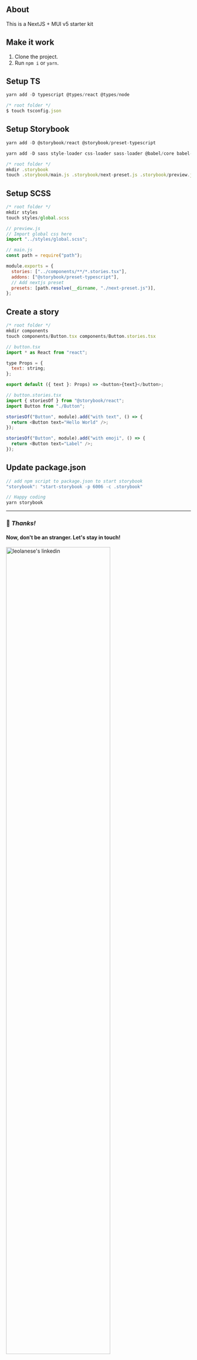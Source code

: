 ## About

This is a NextJS + MUI v5 starter kit

## Make it work

1. Clone the project.
2. Run `npm i` or `yarn`.

## Setup TS
```js
yarn add -D typescript @types/react @types/node
```

```js
/* root folder */
$ touch tsconfig.json
```

## Setup Storybook

```js
yarn add -D @storybook/react @storybook/preset-typescript
```

```js
yarn add -D sass style-loader css-loader sass-loader @babel/core babel-loader babel-preset-react-app
```

```js
/* root folder */
mkdir .storybook
touch .storybook/main.js .storybook/next-preset.js .storybook/preview.js
```

## Setup SCSS

```js
/* root folder */
mkdir styles
touch styles/global.scss
```

```js
// preview.js
// Import global css here
import "../styles/global.scss";
```

```js
// main.js
const path = require("path");

module.exports = {
  stories: ["../components/**/*.stories.tsx"],
  addons: ["@storybook/preset-typescript"],
  // Add nextjs preset
  presets: [path.resolve(__dirname, "./next-preset.js")],
};
```

## Create a story

```js
/* root folder */
mkdir components
touch components/Button.tsx components/Button.stories.tsx
```

```js
// button.tsx
import * as React from "react";

type Props = {
  text: string;
};

export default ({ text }: Props) => <button>{text}</button>;
```

```js
// button.stories.tsx
import { storiesOf } from "@storybook/react";
import Button from "./Button";

storiesOf("Button", module).add("with text", () => {
  return <Button text="Hello World" />;
});

storiesOf("Button", module).add("with emoji", () => {
  return <Button text="Label" />;
});
```

## Update package.json

```js
// add npm script to package.json to start storybook
"storybook": "start-storybook -p 6006 -c .storybook"
```

```js
// Happy coding
yarn storybook
```

---
### :100: <i>Thanks!</i>
#### Now, don't be an stranger. Let's stay in touch!

<div>
 <a href="https://www.linkedin.com/in/leolanese/"> 
  <img src="https://github-business-card.vercel.app/api/github?username=leolanese" alt="leolanese's linkedin" width="75%" />
 </a>
</div>

##### :radio_button: linkedin: <a href="https://www.linkedin.com/in/leolanese/" target="_blank">@LeoLanese</a>
##### :radio_button: Twitter: <a href="https://twitter.com/LeoLanese" target="_blank">@LeoLanese</a>
##### :radio_button: Portfolio: <a href="https://www.leolanese.com" target="_blank">www.leolanese.com</a>
##### :radio_button: DEV.to: <a href="https://www.dev.to/leolanese" target="_blank">dev.to/leolanese</a>
##### :radio_button: Blog: <a href="https://www.leolanese.com/blog" target="_blank">leolanese.com/blog</a>
##### :radio_button: Questions / Suggestion / Recommendation: developer@leolanese.com


